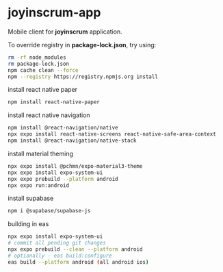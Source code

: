# joyinscrum-app

Mobile client for __joyinscrum__ application.

To override registry in __package-lock.json__, try using:

```bash
rm -rf node_modules
rm package-lock.json
npm cache clean --force
npm --registry https://registry.npmjs.org install
```

install react native paper

```bash
npm install react-native-paper
```

install react native navigation

```bash
npm install @react-navigation/native
npx expo install react-native-screens react-native-safe-area-context
npm install @react-navigation/native-stack
```

install material theming

```bash
npx expo install @pchmn/expo-material3-theme
npx expo install expo-system-ui
npx expo prebuild --platform android
npx expo run:android
```

install supabase

```bash
npm i @supabase/supabase-js
```

building in eas
```bash
npx expo install expo-system-ui
# commit all pending git changes
npx expo prebuild --clean --platform android
# optionally - eas build:configure
eas build --platform android (all android ios)
```

